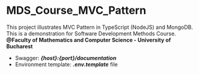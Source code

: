 # MDS_Course_MVC_Pattern

This project illustrates MVC Pattern in TypeScript (NodeJS) and MongoDB. This is a demonstration for Software Development Methods Course. <br>
**@Faculty of Mathematics and Computer Science - University of Bucharest**

* Swagger: **_{host}:{port}/documentation_**
* Environment template: _**.env.template**_ file